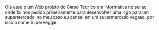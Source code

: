 Olá esse é um Web projeto do Curso Técnico em Informática no senac, onde foi nos pedido primeiramente para desenvolver uma logo para um supermercado, no meu caso eu pensei em um supermercado vegano, por isso o nome SuperVeggie.